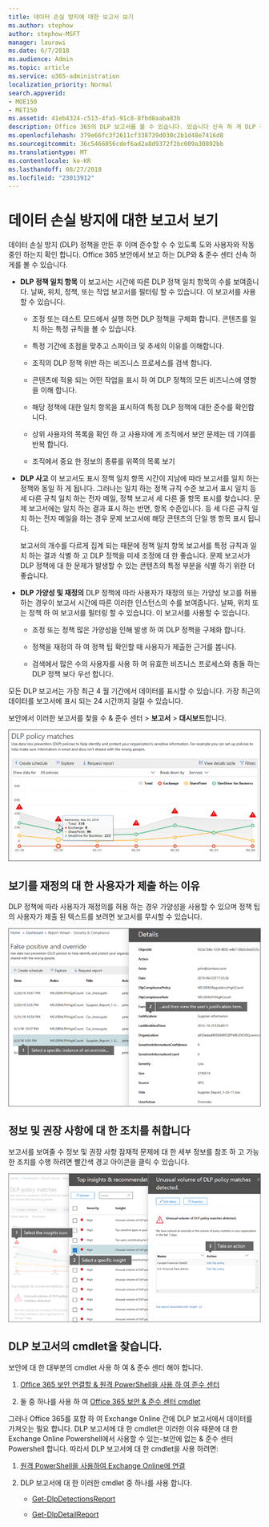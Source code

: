 ```yaml
---
title: 데이터 손실 방지에 대한 보고서 보기
ms.author: stephow
author: stephow-MSFT
manager: laurawi
ms.date: 6/7/2018
ms.audience: Admin
ms.topic: article
ms.service: o365-administration
localization_priority: Normal
search.appverid:
- MOE150
- MET150
ms.assetid: 41eb4324-c513-4fa5-91c8-8fbd8aaba83b
description: Office 365의 DLP 보고서를 볼 수 있습니다. 있습니다 신속 하 게 DLP 정책 일치 항목, 재정의 또는 가양성; 수 시간별; 위나 아래로 여부 추세는 자신이 참조 하십시오. 다른 방법으로 보고서를 필터링 합니다. 하 고 그래프에서 선에 있는 점의 선택 하 여 추가 세부 정보를 봅니다.
ms.openlocfilehash: 379e66fc3f2611cf338739d030c2b1d48e7416d8
ms.sourcegitcommit: 36c5466056cdef6ad2a8d9372f2bc009a30892bb
ms.translationtype: MT
ms.contentlocale: ko-KR
ms.lasthandoff: 08/27/2018
ms.locfileid: "23013912"
---
```

# <a name="view-the-reports-for-data-loss-prevention"></a>데이터 손실 방지에 대한 보고서 보기

데이터 손실 방지 (DLP) 정책을 만든 후 이며 준수할 수 수 있도록 도와 사용자와 작동 중인 하는지 확인 합니다. Office 365 보안에서 보고 하는 DLP와 &amp; 준수 센터 신속 하 게를 볼 수 있습니다.
  
- **DLP 정책 일치 항목** 이 보고서는 시간에 따른 DLP 정책 일치 항목의 수를 보여줍니다. 날짜, 위치, 정책, 또는 작업 보고서를 필터링 할 수 있습니다. 이 보고서를 사용할 수 있습니다. 
    
  - 조정 또는 테스트 모드에서 실행 하면 DLP 정책을 구체화 합니다. 콘텐츠를 일치 하는 특정 규칙을 볼 수 있습니다.
    
  - 특정 기간에 초점을 맞추고 스파이크 및 추세의 이유를 이해합니다.
    
  - 조직의 DLP 정책 위반 하는 비즈니스 프로세스를 검색 합니다.
    
  - 콘텐츠에 적용 되는 어떤 작업을 표시 하 여 DLP 정책의 모든 비즈니스에 영향을 이해 합니다.
    
  - 해당 정책에 대한 일치 항목을 표시하여 특정 DLP 정책에 대한 준수를 확인합니다.
    
  - 상위 사용자의 목록을 확인 하 고 사용자에 게 조직에서 보안 문제는 데 기여를 반복 합니다.
    
  - 조직에서 중요 한 정보의 종류를 위쪽의 목록 보기
    
- **DLP 사고** 이 보고서도 표시 정책 일치 항목 시간이 지남에 따라 보고서를 일치 하는 정책와 동일 하 게 됩니다. 그러나는 일치 하는 정책 규칙 수준 보고서 표시 일치 등 세 다른 규칙 일치 하는 전자 메일, 정책 보고서 세 다른 줄 항목 표시를 찾습니다. 문제 보고서에는 일치 하는 결과 표시 하는 반면, 항목 수준입니다. 등 세 다른 규칙 일치 하는 전자 메일을 하는 경우 문제 보고서에 해당 콘텐츠의 단일 행 항목 표시 됩니다. 
    
  보고서의 개수를 다르게 집계 되는 때문에 정책 일치 항목 보고서를 특정 규칙과 일치 하는 결과 식별 하 고 DLP 정책을 미세 조정에 대 한 좋습니다. 문제 보고서가 DLP 정책에 대 한 문제가 발생할 수 있는 콘텐츠의 특정 부분을 식별 하기 위한 더 좋습니다.
    
- **DLP 가양성 및 재정의** DLP 정책에 따라 사용자가 재정의 또는 가양성 보고를 허용 하는 경우이 보고서 시간에 따른 이러한 인스턴스의 수를 보여줍니다. 날짜, 위치 또는 정책 하 여 보고서를 필터링 할 수 있습니다. 이 보고서를 사용할 수 있습니다. 
    
  - 조정 또는 정책 많은 가양성을 인해 발생 하 여 DLP 정책을 구체화 합니다.
    
  - 정책을 재정의 하 여 정책 팁 확인할 때 사용자가 제출한 근거를 봅니다.
    
  - 검색에서 많은 수의 사용자를 사용 하 여 유효한 비즈니스 프로세스와 충돌 하는 DLP 정책 보다 우선 합니다.
    
모든 DLP 보고서는 가장 최근 4 월 기간에서 데이터를 표시할 수 있습니다. 가장 최근의 데이터를 보고서에 표시 되는 24 시간까지 걸릴 수 있습니다.
  
보안에서 이러한 보고서를 찾을 수 &amp; 준수 센터 \> **보고서** \> **대시보드**합니다.
  
![보고서를 일치 하는 DLP 정책](media/117d20c9-d379-403f-ad68-1f5cd6c4e5cf.png)
  
## <a name="view-the-justification-submitted-by-a-user-for-an-override"></a>보기를 재정의 대 한 사용자가 제출 하는 이유

DLP 정책에 따라 사용자가 재정의를 허용 하는 경우 가양성을 사용할 수 있으며 정책 팁의 사용자가 제출 된 텍스트를 보려면 보고서를 무시할 수 있습니다.
  
![DLP 가양성 및 재정의 보고서의 세부 정보에 근거 필드](media/e11e3126-026d-4e77-a16d-74a0686d1fa3.png)
  
## <a name="take-action-on-insights-and-recommendations"></a>정보 및 권장 사항에 대 한 조치를 취합니다

보고서를 보여줄 수 정보 및 권장 사항 잠재적 문제에 대 한 세부 정보를 참조 하 고 가능한 조치를 수행 하려면 빨간색 경고 아이콘을 클릭 수 있습니다.
  
![세부 정보 및 수행할 동작을 확인 하는 insights (영문) 아이콘을 클릭 하면](media/51782036-7299-4960-8175-75c2b1637159.png)
  
## <a name="find-the-cmdlets-for-the-dlp-reports"></a>DLP 보고서의 cmdlet을 찾습니다.

보안에 대 한 대부분의 cmdlet 사용 하 여 &amp; 준수 센터 해야 합니다.
  
1. [Office 365 보안 연결할 &amp; 원격 PowerShell을 사용 하 여 준수 센터](http://go.microsoft.com/fwlink/?LinkID=799771&amp;clcid=0x409)
    
2. 둘 중 하나를 사용 하 여 [Office 365 보안 &amp; 준수 센터 cmdlet](http://go.microsoft.com/fwlink/?LinkID=799772&amp;clcid=0x409)
    
그러나 Office 365를 포함 하 여 Exchange Online 간에 DLP 보고서에서 데이터를 가져오는 필요 합니다. DLP 보고서에 대 한 cmdlet은 이러한 이유 때문에 대 한 Exchange Online Powershell에서 사용할 수 있는-보안에 없는 &amp; 준수 센터 Powershell 합니다. 따라서 DLP 보고서에 대 한 cmdlet을 사용 하려면:
  
1. [원격 PowerShell을 사용하여 Exchange Online에 연결](http://go.microsoft.com/fwlink/?LinkID=799773&amp;clcid=0x409)
    
2. DLP 보고서에 대 한 이러한 cmdlet 중 하나를 사용 합니다.
    
      - [Get-DlpDetectionsReport](http://go.microsoft.com/fwlink/?LinkID=799774&amp;clcid=0x409)
    
      - [Get-DlpDetailReport](http://go.microsoft.com/fwlink/?LinkID=799775&amp;clcid=0x409)
    

